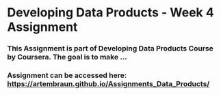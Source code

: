 # Developing Data Products - Week 4 Assignment

### This Assignment is part of Developing Data Products Course by Coursera. The goal is to make ...

### Assignment can be accessed here: https://artembraun.github.io/Assignments_Data_Products/
